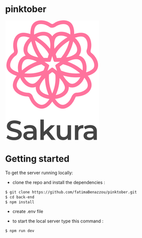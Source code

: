 # pinktober
![logo](logo.png)
# Getting started

To get the server running locally:

- clone the repo and install the dependencies :
```console
$ git clone https://github.com/fatimaBenazzou/pinktober.git
$ cd back-end
$ npm install
```
- create .env file 

- to start the local server type this command :
```console
$ npm run dev
```